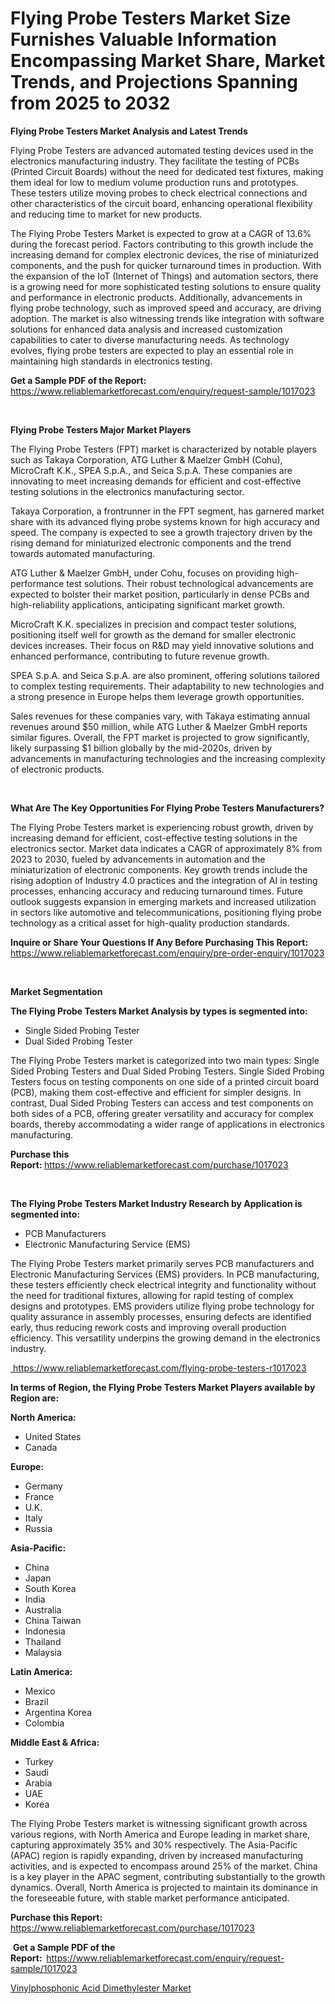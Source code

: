 <p><h1>Flying Probe Testers Market Size Furnishes Valuable Information Encompassing Market Share, Market Trends, and Projections Spanning from 2025 to 2032</h1></p><p><strong>Flying Probe Testers Market Analysis and Latest Trends</strong></p>
<p><p>Flying Probe Testers are advanced automated testing devices used in the electronics manufacturing industry. They facilitate the testing of PCBs (Printed Circuit Boards) without the need for dedicated test fixtures, making them ideal for low to medium volume production runs and prototypes. These testers utilize moving probes to check electrical connections and other characteristics of the circuit board, enhancing operational flexibility and reducing time to market for new products.</p><p>The Flying Probe Testers Market is expected to grow at a CAGR of 13.6% during the forecast period. Factors contributing to this growth include the increasing demand for complex electronic devices, the rise of miniaturized components, and the push for quicker turnaround times in production. With the expansion of the IoT (Internet of Things) and automation sectors, there is a growing need for more sophisticated testing solutions to ensure quality and performance in electronic products. Additionally, advancements in flying probe technology, such as improved speed and accuracy, are driving adoption. The market is also witnessing trends like integration with software solutions for enhanced data analysis and increased customization capabilities to cater to diverse manufacturing needs. As technology evolves, flying probe testers are expected to play an essential role in maintaining high standards in electronics testing.</p></p>
<p><strong>Get a Sample PDF of the Report:&nbsp;</strong> <a href="https://www.reliablemarketforecast.com/enquiry/request-sample/1017023?utm_campaign=1766&utm_medium=2&utm_source=Github&utm_content=ia&utm_term=21032025&utm_id=flying-probe-testers">https://www.reliablemarketforecast.com/enquiry/request-sample/1017023</a></p>
<p>&nbsp;</p>
<p><strong>Flying Probe Testers Major Market Players</strong></p>
<p><p>The Flying Probe Testers (FPT) market is characterized by notable players such as Takaya Corporation, ATG Luther & Maelzer GmbH (Cohu), MicroCraft K.K., SPEA S.p.A., and Seica S.p.A. These companies are innovating to meet increasing demands for efficient and cost-effective testing solutions in the electronics manufacturing sector.</p><p>Takaya Corporation, a frontrunner in the FPT segment, has garnered market share with its advanced flying probe systems known for high accuracy and speed. The company is expected to see a growth trajectory driven by the rising demand for miniaturized electronic components and the trend towards automated manufacturing.</p><p>ATG Luther & Maelzer GmbH, under Cohu, focuses on providing high-performance test solutions. Their robust technological advancements are expected to bolster their market position, particularly in dense PCBs and high-reliability applications, anticipating significant market growth.</p><p>MicroCraft K.K. specializes in precision and compact tester solutions, positioning itself well for growth as the demand for smaller electronic devices increases. Their focus on R&D may yield innovative solutions and enhanced performance, contributing to future revenue growth.</p><p>SPEA S.p.A. and Seica S.p.A. are also prominent, offering solutions tailored to complex testing requirements. Their adaptability to new technologies and a strong presence in Europe helps them leverage growth opportunities.</p><p>Sales revenues for these companies vary, with Takaya estimating annual revenues around $50 million, while ATG Luther & Maelzer GmbH reports similar figures. Overall, the FPT market is projected to grow significantly, likely surpassing $1 billion globally by the mid-2020s, driven by advancements in manufacturing technologies and the increasing complexity of electronic products.</p></p>
<p>&nbsp;</p>
<p><strong>What Are The Key Opportunities For Flying Probe Testers Manufacturers?</strong></p>
<p><p>The Flying Probe Testers market is experiencing robust growth, driven by increasing demand for efficient, cost-effective testing solutions in the electronics sector. Market data indicates a CAGR of approximately 8% from 2023 to 2030, fueled by advancements in automation and the miniaturization of electronic components. Key growth trends include the rising adoption of Industry 4.0 practices and the integration of AI in testing processes, enhancing accuracy and reducing turnaround times. Future outlook suggests expansion in emerging markets and increased utilization in sectors like automotive and telecommunications, positioning flying probe technology as a critical asset for high-quality production standards.</p></p>
<p><strong>Inquire or Share Your Questions If Any Before Purchasing This Report:</strong> <a href="https://www.reliablemarketforecast.com/enquiry/pre-order-enquiry/1017023?utm_campaign=1766&utm_medium=2&utm_source=Github&utm_content=ia&utm_term=21032025&utm_id=flying-probe-testers">https://www.reliablemarketforecast.com/enquiry/pre-order-enquiry/1017023</a></p>
<p>&nbsp;</p>
<p><strong>Market Segmentation</strong></p>
<p><strong>The Flying Probe Testers Market Analysis by types is segmented into:</strong></p>
<p><ul><li>Single Sided Probing Tester</li><li>Dual Sided Probing Tester</li></ul></p>
<p><p>The Flying Probe Testers market is categorized into two main types: Single Sided Probing Testers and Dual Sided Probing Testers. Single Sided Probing Testers focus on testing components on one side of a printed circuit board (PCB), making them cost-effective and efficient for simpler designs. In contrast, Dual Sided Probing Testers can access and test components on both sides of a PCB, offering greater versatility and accuracy for complex boards, thereby accommodating a wider range of applications in electronics manufacturing.</p></p>
<p><strong>Purchase this Report:&nbsp;</strong><a href="https://www.reliablemarketforecast.com/purchase/1017023?utm_campaign=1766&utm_medium=2&utm_source=Github&utm_content=ia&utm_term=21032025&utm_id=flying-probe-testers">https://www.reliablemarketforecast.com/purchase/1017023</a></p>
<p>&nbsp;</p>
<p><strong>The Flying Probe Testers Market Industry Research by Application is segmented into:</strong></p>
<p><ul><li>PCB Manufacturers</li><li>Electronic Manufacturing Service (EMS)</li></ul></p>
<p><p>The Flying Probe Testers market primarily serves PCB manufacturers and Electronic Manufacturing Services (EMS) providers. In PCB manufacturing, these testers efficiently check electrical integrity and functionality without the need for traditional fixtures, allowing for rapid testing of complex designs and prototypes. EMS providers utilize flying probe technology for quality assurance in assembly processes, ensuring defects are identified early, thus reducing rework costs and improving overall production efficiency. This versatility underpins the growing demand in the electronics industry.</p></p>
<p><a href="https://www.reliablemarketforecast.com/flying-probe-testers-r1017023?utm_campaign=1766&utm_medium=2&utm_source=Github&utm_content=ia&utm_term=21032025&utm_id=flying-probe-testers">&nbsp;https://www.reliablemarketforecast.com/flying-probe-testers-r1017023</a></p>
<p><strong>In terms of Region, the Flying Probe Testers Market Players available by Region are:</strong></p>
<p>
    <p> <strong> North America: </strong>
        <ul>
            <li>United States</li>
            <li>Canada</li>
        </ul>
        </p> 
    <p> <strong> Europe: </strong>
        <ul>
            <li>Germany</li>
            <li>France</li>
            <li>U.K.</li>
            <li>Italy</li>
            <li>Russia</li>
        </ul>
        </p> 
    <p> <strong> Asia-Pacific: </strong>
        <ul>
            <li>China</li>
            <li>Japan</li>
            <li>South Korea</li>
            <li>India</li>
            <li>Australia</li>
            <li>China Taiwan</li>
            <li>Indonesia</li>
            <li>Thailand</li>
            <li>Malaysia</li>
        </ul>
        </p> 
    <p> <strong> Latin America: </strong>
        <ul>
            <li>Mexico</li>
            <li>Brazil</li>
            <li>Argentina Korea</li>
            <li>Colombia</li>
        </ul>
        </p> 
    <p> <strong> Middle East & Africa: </strong>
        <ul>
            <li>Turkey</li>
            <li>Saudi</li>
            <li>Arabia</li>
            <li>UAE</li>
            <li>Korea</li>
        </ul>
    </p>
    </p>
<p><p>The Flying Probe Testers market is witnessing significant growth across various regions, with North America and Europe leading in market share, capturing approximately 35% and 30% respectively. The Asia-Pacific (APAC) region is rapidly expanding, driven by increased manufacturing activities, and is expected to encompass around 25% of the market. China is a key player in the APAC segment, contributing substantially to the growth dynamics. Overall, North America is projected to maintain its dominance in the foreseeable future, with stable market performance anticipated.</p></p>
<p><strong>Purchase this Report: </strong><a href="https://www.reliablemarketforecast.com/purchase/1017023?utm_campaign=1766&utm_medium=2&utm_source=Github&utm_content=ia&utm_term=21032025&utm_id=flying-probe-testers">https://www.reliablemarketforecast.com/purchase/1017023</a></p>
<p>&nbsp;<strong>Get a Sample PDF of the Report:&nbsp;&nbsp;</strong><a href="https://www.reliablemarketforecast.com/enquiry/request-sample/1017023?utm_campaign=1766&utm_medium=2&utm_source=Github&utm_content=ia&utm_term=21032025&utm_id=flying-probe-testers">https://www.reliablemarketforecast.com/enquiry/request-sample/1017023</a></p>
<p><strong></strong></p>
<p><p><a href="https://github.com/theyasnare5w/Market-Research-Report-List-1/blob/main/vinylphosphonic-acid-dimethylester-market.md?utm_campaign=1766&utm_medium=2&utm_source=Github&utm_content=ia&utm_term=21032025&utm_id=flying-probe-testers">Vinylphosphonic Acid Dimethylester Market</a></p></p>